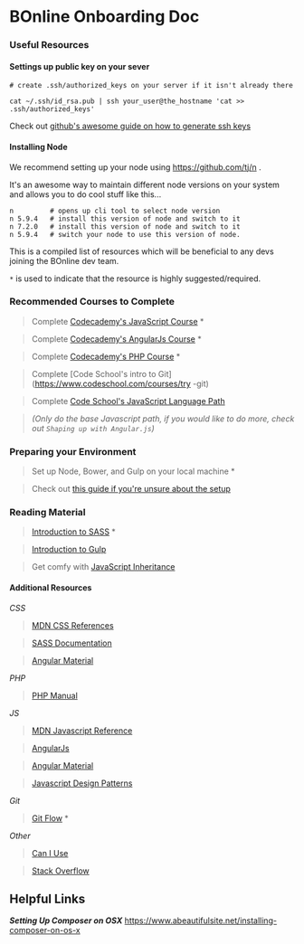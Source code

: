 # BOnline Onboarding Doc

### Useful Resources

#### Settings up public key on your sever
```
# create .ssh/authorized_keys on your server if it isn't already there

cat ~/.ssh/id_rsa.pub | ssh your_user@the_hostname 'cat >> .ssh/authorized_keys'
```

Check out [github's awesome guide on how to generate ssh keys](https://help.github.com/articles/generating-an-ssh-key/)

#### Installing Node
We recommend setting up your node using https://github.com/tj/n .

It's an awesome way to maintain different node versions on your system and allows you to do cool stuff like this...

```
n         # opens up cli tool to select node version
n 5.9.4   # install this version of node and switch to it
n 7.2.0   # install this version of node and switch to it
n 5.9.4   # switch your node to use this version of node.
```

This is a compiled list of resources which will be beneficial to any devs joining the BOnline dev team.

`*` is used to indicate that the resource is highly suggested/required.

### Recommended Courses to Complete

> Complete [Codecademy's JavaScript Course](https://www.codecademy.com/learn/javascript) *

> Complete [Codecademy's AngularJs Course](https://www.codecademy.com/learn/learn-angularjs) *

> Complete [Codecademy's PHP Course](https://www.codecademy.com/learn/php) *

> Complete [Code School's intro to Git](https://www.codeschool.com/courses/try -git)

> Complete [Code School's JavaScript Language Path](https://www.codeschool.com/learn/javascript)

> _(Only do the base Javascript path, if you would like to do more, check out `Shaping up with Angular.js`)_

### Preparing your Environment
> Set up Node, Bower, and Gulp on your local machine *

> Check out [this guide if you're unsure about the setup](https://medium.com/javascript-scene/getting-started-with-the-terminal-git-and-node-6cb8999b9922#.dzppd28pc)

### Reading Material
> [Introduction to SASS](http://sass-lang.com/guide) *

> [Introduction to Gulp](http://callmenick.com/post/an-introduction-to-gulp)

> Get comfy with [JavaScript Inheritance](https://medium.com/javascript-scene/common-misconceptions-about-inheritance-in-javascript-d5d9bab29b0a#.hzjdr8qfq)

#### Additional Resources
_*CSS*_
> [MDN CSS References](https://developer.mozilla.org/en-US/docs/Web/CSS)

> [SASS Documentation](http://sass-lang.com/documentation/file.SASS_REFERENCE.html)

> [Angular Material](https://material.angularjs.org/1.1.0-rc4/)

_*PHP*_
> [PHP Manual](http://php.net/manual/en/index.php)

_*JS*_
> [MDN Javascript Reference](https://developer.mozilla.org/en-US/docs/Web/JavaScript)

> [AngularJs](https://docs.angularjs.org/guide)

> [Angular Material](https://material.angularjs.org/latest/)

> [Javascript Design Patterns](https://addyosmani.com/resources/essentialjsdesignpatterns/book/)

_*Git*_
> [Git Flow](http://danielkummer.github.io/git-flow-cheatsheet/) *

_*Other*_
> [Can I Use](http://caniuse.com/)

> [Stack Overflow](http://stackoverflow.com/)

## Helpful Links
***Setting Up Composer on OSX***
https://www.abeautifulsite.net/installing-composer-on-os-x
